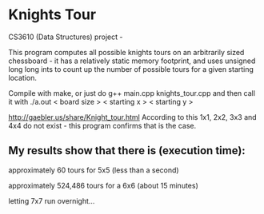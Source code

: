 # Knights Tour
CS3610 (Data Structures) project - 
  
  This program computes all possible knights tours on an arbitrarily sized chessboard - it has a relatively static memory footprint, and uses unsigned long long ints to count up the number of possible tours for a given starting location.

  Compile with make, or just do g++ main.cpp knights_tour.cpp and then call it with ./a.out < board size  > < starting x > < starting y >

http://gaebler.us/share/Knight_tour.html
  According to this 1x1, 2x2, 3x3 and 4x4 do not exist - this program confirms that is the case.

## My results show that there is (execution time):

  approximately 60 tours for 5x5 (less than a second)

  approximately 524,486 tours for a 6x6 (about 15 minutes)

  letting 7x7 run overnight...
